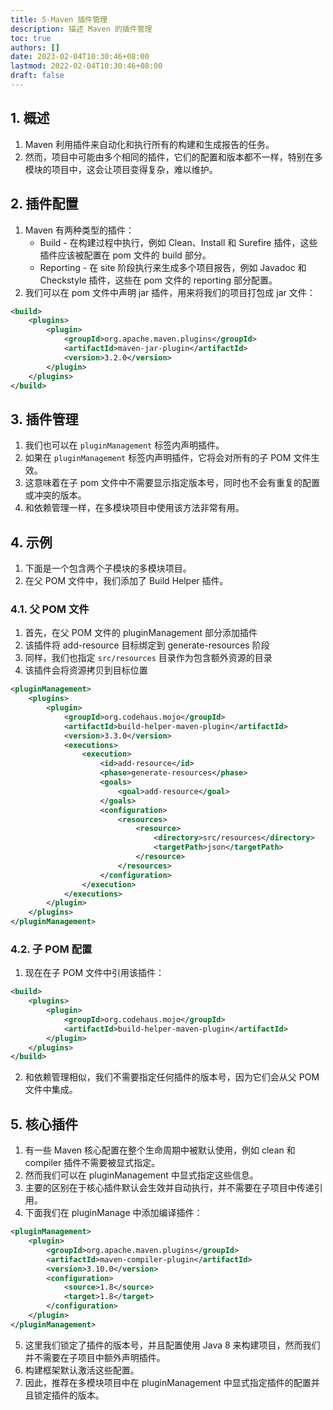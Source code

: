 ```yaml
---
title: 5-Maven 插件管理
description: 描述 Maven 的插件管理
toc: true
authors: []
date: 2023-02-04T10:30:46+08:00
lastmod: 2022-02-04T10:30:46+08:00
draft: false
---
```


## 1. 概述

1. Maven 利用插件来自动化和执行所有的构建和生成报告的任务。
2. 然而，项目中可能由多个相同的插件，它们的配置和版本都不一样，特别在多模块的项目中，这会让项目变得复杂，难以维护。


## 2. 插件配置

1. Maven 有两种类型的插件：
    * Build - 在构建过程中执行，例如 Clean、Install 和 Surefire 插件，这些插件应该被配置在 pom 文件的 build 部分。
    * Reporting - 在 site 阶段执行来生成多个项目报告，例如 Javadoc 和 Checkstyle 插件，这些在 pom 文件的 reporting 部分配置。
2. 我们可以在 pom 文件中声明 jar 插件，用来将我们的项目打包成 jar 文件：

```xml
<build>
    <plugins>
        <plugin>
            <groupId>org.apache.maven.plugins</groupId>
            <artifactId>maven-jar-plugin</artifactId>
            <version>3.2.0</version>
        </plugin>
    </plugins>
</build>
```

## 3. 插件管理

1. 我们也可以在 `pluginManagement` 标签内声明插件。
2. 如果在 `pluginManagement` 标签内声明插件，它将会对所有的子 POM 文件生效。
3. 这意味着在子 pom 文件中不需要显示指定版本号，同时也不会有重复的配置或冲突的版本。
4. 和依赖管理一样，在多模块项目中使用该方法非常有用。

## 4. 示例

1. 下面是一个包含两个子模块的多模块项目。
2. 在父 POM 文件中，我们添加了 Build Helper 插件。

### 4.1. 父 POM 文件

1. 首先，在父 POM 文件的 pluginManagement 部分添加插件
2. 该插件将 add-resource 目标绑定到 generate-resources 阶段
3. 同样，我们也指定 `src/resources` 目录作为包含额外资源的目录
4. 该插件会将资源拷贝到目标位置

```xml
<pluginManagement>
    <plugins>
        <plugin>
            <groupId>org.codehaus.mojo</groupId>
            <artifactId>build-helper-maven-plugin</artifactId>
            <version>3.3.0</version>
            <executions>
                <execution>
                    <id>add-resource</id>
                    <phase>generate-resources</phase>
                    <goals>
                        <goal>add-resource</goal>
                    </goals>
                    <configuration>
                        <resources>
                            <resource>
                                <directory>src/resources</directory>
                                <targetPath>json</targetPath>
                            </resource>
                        </resources>
                    </configuration>
                </execution>
            </executions>
        </plugin>
    </plugins>
</pluginManagement>
```

### 4.2. 子 POM 配置

1. 现在在子 POM 文件中引用该插件：

```xml
<build>
    <plugins>
        <plugin>
            <groupId>org.codehaus.mojo</groupId>
            <artifactId>build-helper-maven-plugin</artifactId>
        </plugin>
    </plugins>
</build>
```

2. 和依赖管理相似，我们不需要指定任何插件的版本号，因为它们会从父 POM 文件中集成。

## 5. 核心插件

1. 有一些 Maven 核心配置在整个生命周期中被默认使用，例如 clean 和 compiler 插件不需要被显式指定。
2. 然而我们可以在 pluginManagement 中显式指定这些信息。
3. 主要的区别在于核心插件默认会生效并自动执行，并不需要在子项目中传递引用。
4. 下面我们在 pluginManage 中添加编译插件：

```xml
<pluginManagement>
    <plugin>
        <groupId>org.apache.maven.plugins</groupId>
        <artifactId>maven-compiler-plugin</artifactId>
        <version>3.10.0</version>
        <configuration>
            <source>1.8</source>
            <target>1.8</target>
        </configuration>
    </plugin>
</pluginManagement>
```

5. 这里我们锁定了插件的版本号，并且配置使用 Java 8 来构建项目，然而我们并不需要在子项目中额外声明插件。
6. 构建框架默认激活这些配置。
7. 因此，推荐在多模块项目中在 pluginManagement 中显式指定插件的配置并且锁定插件的版本。
